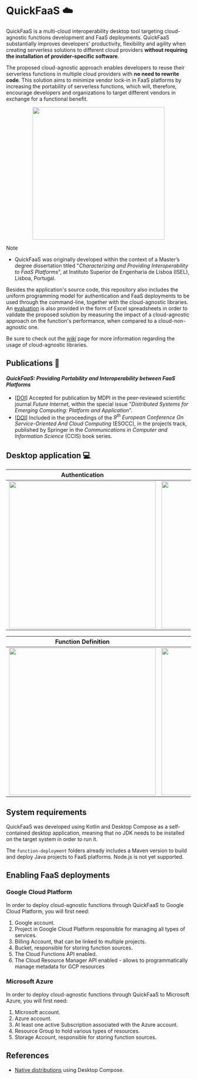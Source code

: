 # QuickFaaS ☁️

QuickFaaS is a multi-cloud interoperability desktop tool targeting cloud-agnostic functions development and FaaS deployments. QuickFaaS substantially improves developers' productivity, flexibility and agility when creating serverless solutions to different cloud providers **without requiring the installation of provider-specific software**. 

The proposed cloud-agnostic approach enables developers to reuse their serverless functions in multiple cloud providers with **no need to rewrite code**. This solution aims to minimize vendor lock-in in FaaS platforms by increasing the portability of serverless functions, which will, therefore, encourage developers and organizations to target different vendors in exchange for a functional benefit.

<p align="center">
  <img src="https://user-images.githubusercontent.com/47757441/185813592-ed461efa-2c40-4d43-9024-d2cf3fc13324.png" width="360">
</p>

> [!NOTE]
> - QuickFaaS was originally developed within the context of a Master’s degree dissertation titled "_Characterizing and Providing Interoperability to FaaS Platforms_", at Instituto Superior de Engenharia de Lisboa (ISEL), Lisboa, Portugal.

Besides the application's source code, this repository also includes the uniform programming model for authentication and FaaS deployments to be used through the command-line, together with the cloud-agnostic libraries. An [evaluation](evaluation) is also provided in the form of Excel spreadsheets in order to validate the proposed solution by measuring the impact of a cloud-agnostic approach on the function's performance, when compared to a cloud-non-agnostic one.

Be sure to check out the [_wiki_](https://github.com/Pexers/quickfaas/wiki) page for more information regarding the usage of cloud-agnostic libraries.

## Publications 📰
#### _QuickFaaS: Providing Portability and Interoperability between FaaS Platforms_
- [[DOI](https://doi.org/10.3390/fi14120360)] Accepted for publication by MDPI in the peer-reviewed scientific journal _Future Internet_, within the special issue "_Distributed Systems for Emerging Computing: Platform and Application_".
- [[DOI](https://doi.org/10.1007/978-3-031-23298-5_6)] Included in the proceedings of the _9<sup>th</sup> European Conference On Service-Oriented And Cloud Computing_ (ESOCC), in the projects track, published by Springer in the _Communications in Computer and Information Science_ (CCIS) book series.

## Desktop application 💻
Authentication|Function Configuration|
:-------------------------:|:-------------------------:|
<kbd><img src="https://user-images.githubusercontent.com/47757441/209371994-3bfa1416-dd7a-482c-8031-4897dedf9df0.png" width="400"></kbd>|<kbd><img src="https://user-images.githubusercontent.com/47757441/209371997-8713343a-1942-4a37-a21f-aa554723b99f.png" width="400"></kbd>|

Function Definition|FaaS Deployment|
:-------------------------:|:-------------------------:|
<kbd><img src="https://user-images.githubusercontent.com/47757441/209371999-e5dd8e98-824f-444f-9394-9c16a47279f7.png" width="400"></kbd>|<kbd><img src="https://user-images.githubusercontent.com/47757441/209372001-5b8109b7-f975-46ef-b351-1d106666c9f8.png" width="400"></kbd>|

## System requirements
QuickFaaS was developed using Kotlin and Desktop Compose as a self-contained desktop application, meaning that no JDK needs to be installed on the target system in order to run it.

The `function-deployment` folders already includes a Maven version to build and deploy Java projects to FaaS platforms. Node.js is not yet supported.

## Enabling FaaS deployments
### Google Cloud Platform
In order to deploy cloud-agnostic functions through QuickFaaS to Google Cloud Platform, you will first need:
1.  Google account.
2.  Project in Google Cloud Platform responsible for managing all types of services.
3.  Billing Account, that can be linked to multiple projects.
4.  Bucket, responsible for storing function sources.
5.  The Cloud Functions API enabled.
6.  The Cloud Resource Manager API enabled - allows to programmatically manage metadata for GCP resources

### Microsoft Azure
In order to deploy cloud-agnostic functions through QuickFaaS to Microsoft Azure, you will first need:
1. Microsoft account.
2. Azure account.
3. At least one active Subscription associated with the Azure account.
4. Resource Group to hold various types of resources.
5. Storage Account, responsible for storing function sources.

## References
- [Native distributions](https://github.com/JetBrains/compose-jb/blob/master/tutorials/Native_distributions_and_local_execution/README.md#gradle-plugin) using Desktop Compose. 
